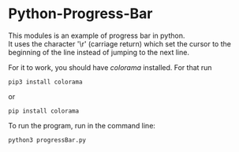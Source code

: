 # Python-Progress-Bar

This modules is an example of progress bar in python.  
It uses the character '\r' (carriage return) which set the cursor to the  
beginning of the line instead of jumping to the next line.

For it to work, you should have _colorama_ installed. For that run

```
pip3 install colorama
```
or
```
pip install colorama
```

To run the program, run in the command line:
```
python3 progressBar.py
```


